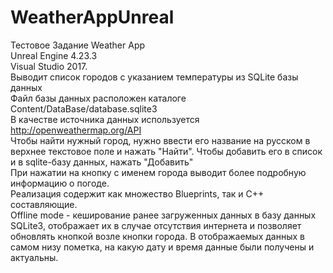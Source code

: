 # WeatherAppUnreal
 Тестовое Задание Weather App  
 Unreal Engine 4.23.3  
 Visual Studio 2017.   
Выводит список городов с указанием температуры из SQLite базы данных  
Файл базы данных расположен каталоге Content/DataBase/database.sqlite3  
В качестве источника данных используется http://openweathermap.org/API  
Чтобы найти нужный город, нужно ввести его название на русском в верхнее текстовое поле и нажать "Найти". Чтобы добавить его в список и в sqlite-базу данных, нажать "Добавить"  
При нажатии на кнопку с именем города выводит более подробную информацию о погоде.  
Реализация содержит как множество Blueprints, так и C++ составляющие.  
Offline mode - кеширование ранее загруженных данных в базу данных SQLite3, отображает их в
случае отсутствия интернета и позволяет обновлять кнопкой возле кнопки города.  В отображаемых данных в самом низу пометка, на какую дату и
время данные были получены и актуальны.  

